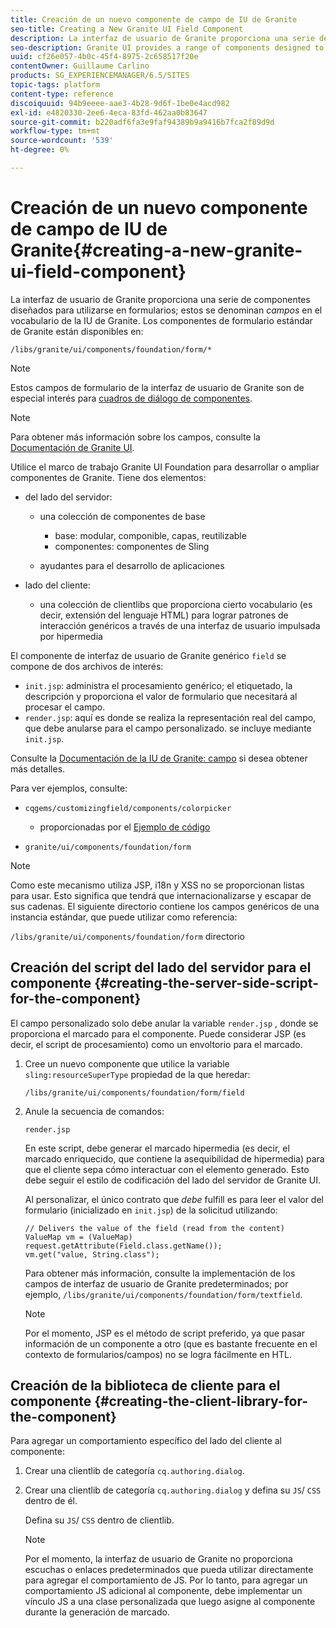 ```yaml
---
title: Creación de un nuevo componente de campo de IU de Granite
seo-title: Creating a New Granite UI Field Component
description: La interfaz de usuario de Granite proporciona una serie de componentes diseñados para utilizarse en formularios, denominados campos
seo-description: Granite UI provides a range of components designed to be used in forms, called fields
uuid: cf26e057-4b0c-45f4-8975-2c658517f20e
contentOwner: Guillaume Carlino
products: SG_EXPERIENCEMANAGER/6.5/SITES
topic-tags: platform
content-type: reference
discoiquuid: 94b9eeee-aae3-4b28-9d6f-1be0e4acd982
exl-id: e4820330-2ee6-4eca-83fd-462aa0b83647
source-git-commit: b220adf6fa3e9faf94389b9a9416b7fca2f89d9d
workflow-type: tm+mt
source-wordcount: '539'
ht-degree: 0%

---
```


# Creación de un nuevo componente de campo de IU de Granite{#creating-a-new-granite-ui-field-component}

La interfaz de usuario de Granite proporciona una serie de componentes diseñados para utilizarse en formularios; estos se denominan *campos* en el vocabulario de la IU de Granite. Los componentes de formulario estándar de Granite están disponibles en:

`/libs/granite/ui/components/foundation/form/*`

>[!NOTE]
>
>Estos campos de formulario de la interfaz de usuario de Granite son de especial interés para [cuadros de diálogo de componentes](/help/sites-developing/developing-components.md).

>[!NOTE]
>
>Para obtener más información sobre los campos, consulte la [Documentación de Granite UI](https://helpx.adobe.com/experience-manager/6-5/sites/developing/using/reference-materials/granite-ui/api/index.html).

Utilice el marco de trabajo Granite UI Foundation para desarrollar o ampliar componentes de Granite. Tiene dos elementos:

* del lado del servidor:

   * una colección de componentes de base

      * base: modular, componible, capas, reutilizable
      * componentes: componentes de Sling
   * ayudantes para el desarrollo de aplicaciones


* lado del cliente:

   * una colección de clientlibs que proporciona cierto vocabulario (es decir, extensión del lenguaje HTML) para lograr patrones de interacción genéricos a través de una interfaz de usuario impulsada por hipermedia

El componente de interfaz de usuario de Granite genérico `field` se compone de dos archivos de interés:

* `init.jsp`: administra el procesamiento genérico; el etiquetado, la descripción y proporciona el valor de formulario que necesitará al procesar el campo.
* `render.jsp`: aquí es donde se realiza la representación real del campo, que debe anularse para el campo personalizado. se incluye mediante `init.jsp`.

Consulte la [Documentación de la IU de Granite: campo](https://helpx.adobe.com/experience-manager/6-5/sites/developing/using/reference-materials/granite-ui/api/jcr_root/libs/granite/ui/components/foundation/form/field/index.html) si desea obtener más detalles.

Para ver ejemplos, consulte:

* `cqgems/customizingfield/components/colorpicker`

   * proporcionadas por el [Ejemplo de código](/help/sites-developing/developing-components-samples.md#code-sample-how-to-customize-dialog-fields)

* `granite/ui/components/foundation/form`

>[!NOTE]
>
>Como este mecanismo utiliza JSP, i18n y XSS no se proporcionan listas para usar. Esto significa que tendrá que internacionalizarse y escapar de sus cadenas. El siguiente directorio contiene los campos genéricos de una instancia estándar, que puede utilizar como referencia:
>
>`/libs/granite/ui/components/foundation/form` directorio

## Creación del script del lado del servidor para el componente {#creating-the-server-side-script-for-the-component}

El campo personalizado solo debe anular la variable `render.jsp` , donde se proporciona el marcado para el componente. Puede considerar JSP (es decir, el script de procesamiento) como un envoltorio para el marcado.

1. Cree un nuevo componente que utilice la variable `sling:resourceSuperType` propiedad de la que heredar:

   `/libs/granite/ui/components/foundation/form/field`

1. Anule la secuencia de comandos:

   `render.jsp`

   En este script, debe generar el marcado hipermedia (es decir, el marcado enriquecido, que contiene la asequibilidad de hipermedia) para que el cliente sepa cómo interactuar con el elemento generado. Esto debe seguir el estilo de codificación del lado del servidor de Granite UI.

   Al personalizar, el único contrato que *debe* fulfill es para leer el valor del formulario (inicializado en `init.jsp`) de la solicitud utilizando:

   ```
   // Delivers the value of the field (read from the content)
   ValueMap vm = (ValueMap) request.getAttribute(Field.class.getName());
   vm.get("value, String.class");
   ```

   Para obtener más información, consulte la implementación de los campos de interfaz de usuario de Granite predeterminados; por ejemplo, `/libs/granite/ui/components/foundation/form/textfield`.

   >[!NOTE]
   >
   >Por el momento, JSP es el método de script preferido, ya que pasar información de un componente a otro (que es bastante frecuente en el contexto de formularios/campos) no se logra fácilmente en HTL.

## Creación de la biblioteca de cliente para el componente {#creating-the-client-library-for-the-component}

Para agregar un comportamiento específico del lado del cliente al componente:

1. Crear una clientlib de categoría `cq.authoring.dialog`.
1. Crear una clientlib de categoría `cq.authoring.dialog` y defina su `JS`/ `CSS` dentro de él.

   Defina su `JS`/ `CSS` dentro de clientlib.

   >[!NOTE]
   >
   >Por el momento, la interfaz de usuario de Granite no proporciona escuchas o enlaces predeterminados que pueda utilizar directamente para agregar el comportamiento de JS. Por lo tanto, para agregar un comportamiento JS adicional al componente, debe implementar un vínculo JS a una clase personalizada que luego asigne al componente durante la generación de marcado.
